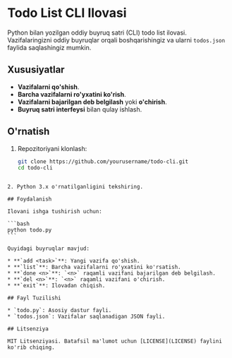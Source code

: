 # Todo List CLI Ilovasi

Python bilan yozilgan oddiy buyruq satri (CLI) todo list ilovasi. Vazifalaringizni oddiy buyruqlar orqali boshqarishingiz va ularni `todos.json` faylida saqlashingiz mumkin.

## Xususiyatlar

- **Vazifalarni qo'shish**.
- **Barcha vazifalarni ro'yxatini ko'rish**.
- **Vazifalarni bajarilgan deb belgilash** yoki **o'chirish**.
- **Buyruq satri interfeysi** bilan qulay ishlash.

## O'rnatish

1. Repozitoriyani klonlash:
   ```bash
   git clone https://github.com/yourusername/todo-cli.git
   cd todo-cli
````

2. Python 3.x o'rnatilganligini tekshiring.

## Foydalanish

Ilovani ishga tushirish uchun:

```bash
python todo.py
```

Quyidagi buyruqlar mavjud:

* **`add <task>`**: Yangi vazifa qo'shish.
* **`list`**: Barcha vazifalarni ro'yxatini ko'rsatish.
* **`done <n>`**: `<n>` raqamli vazifani bajarilgan deb belgilash.
* **`del <n>`**: `<n>` raqamli vazifani o'chirish.
* **`exit`**: Ilovadan chiqish.

## Fayl Tuzilishi

* `todo.py`: Asosiy dastur fayli.
* `todos.json`: Vazifalar saqlanadigan JSON fayli.

## Litsenziya

MIT Litsenziyasi. Batafsil ma'lumot uchun [LICENSE](LICENSE) faylini ko'rib chiqing.